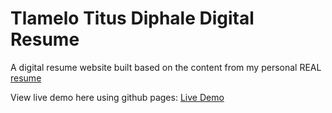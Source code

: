 # Tlamelo Titus Diphale Digital Resume

A digital resume website built based on the content from my personal REAL [resume](./assets/resume.pdf) 

View live demo here using github pages: [Live Demo](https://tlamelo.github.io/Resume/)


